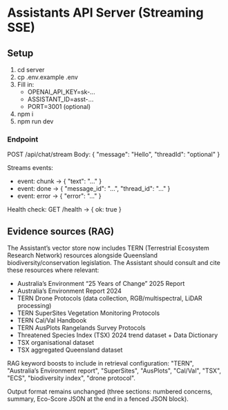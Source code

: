 # Assistants API Server (Streaming SSE)

## Setup
1) cd server
2) cp .env.example .env
3) Fill in:
   - OPENAI_API_KEY=sk-...
   - ASSISTANT_ID=asst-...
   - PORT=3001 (optional)
4) npm i
5) npm run dev

### Endpoint
POST /api/chat/stream
Body: { "message": "Hello", "threadId": "optional" }

Streams events:
- event: chunk -> { "text": "..." }
- event: done  -> { "message_id": "...", "thread_id": "..." }
- event: error -> { "error": "..." }

Health check: GET /health -> { ok: true }

## Evidence sources (RAG)
The Assistant’s vector store now includes TERN (Terrestrial Ecosystem Research Network) resources alongside Queensland biodiversity/conservation legislation. The Assistant should consult and cite these resources where relevant:
- Australia’s Environment “25 Years of Change” 2025 Report
- Australia’s Environment Report 2024
- TERN Drone Protocols (data collection, RGB/multispectral, LiDAR processing)
- TERN SuperSites Vegetation Monitoring Protocols
- TERN Cal/Val Handbook
- TERN AusPlots Rangelands Survey Protocols
- Threatened Species Index (TSX) 2024 trend dataset + Data Dictionary
- TSX organisational dataset
- TSX aggregated Queensland dataset

RAG keyword boosts to include in retrieval configuration: "TERN", "Australia’s Environment report", "SuperSites", "AusPlots", "Cal/Val", "TSX", "ECS", "biodiversity index", "drone protocol".

Output format remains unchanged (three sections: numbered concerns, summary, Eco-Score JSON at the end in a fenced JSON block).

